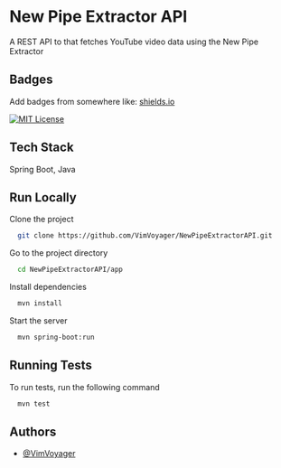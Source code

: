 
# New Pipe Extractor API

A REST API to that fetches YouTube video data using the New Pipe Extractor

## Badges

Add badges from somewhere like: [shields.io](https://shields.io/)

[![MIT License](https://img.shields.io/badge/License-MIT-green.svg)](https://choosealicense.com/licenses/mit/)

## Tech Stack

Spring Boot, Java


## Run Locally

Clone the project

```bash
  git clone https://github.com/VimVoyager/NewPipeExtractorAPI.git
```

Go to the project directory

```bash
  cd NewPipeExtractorAPI/app
```

Install dependencies

```bash
  mvn install
```

Start the server

```bash
  mvn spring-boot:run
```


## Running Tests

To run tests, run the following command

```bash
  mvn test
```


## Authors

- [@VimVoyager](https://www.github.com/VimVoyager)


